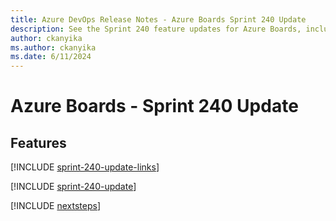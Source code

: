 ```yaml
---
title: Azure DevOps Release Notes - Azure Boards Sprint 240 Update
description: See the Sprint 240 feature updates for Azure Boards, including next steps.
author: ckanyika
ms.author: ckanyika
ms.date: 6/11/2024
---
```


# Azure Boards - Sprint 240 Update

## Features

[!INCLUDE [sprint-240-update-links](../includes/boards/sprint-240-update-links.md)]

[!INCLUDE [sprint-240-update](../includes/boards/sprint-240-update.md)]

[!INCLUDE [nextsteps](../includes/nextsteps.md)]